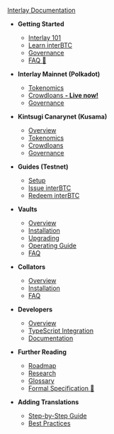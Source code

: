 <!-- docs/_sidebar.md -->

[Interlay Documentation](/)

* **Getting Started**

  * [Interlay 101](getting-started/interlay-101.md)
  * [Learn interBTC](getting-started/interbtc.md)
  * [Governance](getting-started/governance.md)
  * [FAQ :notebook_with_decorative_cover:](https://interlay.notion.site/FAQ-Page-5e3019b1cfd94f6693dc186e9640e607)

* **Interlay Mainnet (Polkadot)**

  * [Tokenomics](interlay/tokenomics.md)
  * [Crowdloans **- Live now!**](interlay/crowdloans.md)
  * [Governance](interlay/governance.md)


* **Kintsugi Canarynet (Kusama)**

  * [Overview](kintsugi/overview.md)
  * [Tokenomics](kintsugi/tokenomics.md)
  * [Crowdloans](kintsugi/crowdloans.md)
  * [Governance](kintsugi/governance.md)

* **Guides (Testnet)**

  * [Setup](guides/prereq.md)
  * [Issue interBTC](guides/issue.md)
  * [Redeem interBTC](guides/redeem.md)

* **Vaults**

  * [Overview](vault/overview.md)
  * [Installation](vault/installation.md)
  * [Upgrading](vault/upgrading.md)
  * [Operating Guide](vault/guide.md)
  * [FAQ](vault/faq.md)

* **Collators**

  * [Overview](collator/overview.md)
  * [Installation](collator/guide.md)
  * [FAQ](collator/faq.md)

* **Developers**

  * [Overview](developers/overview.md)
  * [TypeScript Integration](developers/integration.md)
  * [Documentation](developers/documentation.md)

* **Further Reading**

  * [Roadmap](about/roadmap.md)
  * [Research](about/research.md)
  * [Glossary](about/glossary.md)
  * [Formal Specification :bookmark_tabs:](https://spec.interlay.io/)

* **Adding Translations**

  * [Step-by-Step Guide](translation/guide.md)
  * [Best Practices](translation/best-practices.md)
